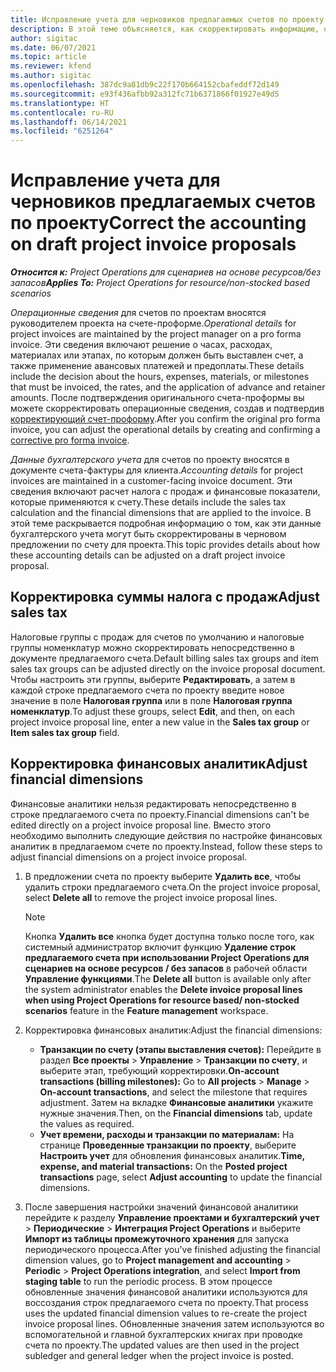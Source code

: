 ```yaml
---
title: Исправление учета для черновиков предлагаемых счетов по проекту
description: В этой теме объясняется, как скорректировать информацию, относящуюся к учету черновиков предлагаемых счетов.
author: sigitac
ms.date: 06/07/2021
ms.topic: article
ms.reviewer: kfend
ms.author: sigitac
ms.openlocfilehash: 387dc9a81db9c22f170b664152cbafeddf72d149
ms.sourcegitcommit: e93f436afbb92a312fc71b6371866f01927e49d5
ms.translationtype: HT
ms.contentlocale: ru-RU
ms.lasthandoff: 06/14/2021
ms.locfileid: "6251264"
---
```

# <a name="correct-the-accounting-on-draft-project-invoice-proposals"></a><span data-ttu-id="b52e7-103">Исправление учета для черновиков предлагаемых счетов по проекту</span><span class="sxs-lookup"><span data-stu-id="b52e7-103">Correct the accounting on draft project invoice proposals</span></span>

<span data-ttu-id="b52e7-104">_**Относится к:** Project Operations для сценариев на основе ресурсов/без запасов_</span><span class="sxs-lookup"><span data-stu-id="b52e7-104">_**Applies To:** Project Operations for resource/non-stocked based scenarios_</span></span>

<span data-ttu-id="b52e7-105">*Операционные сведения* для счетов по проектам вносятся руководителем проекта на счете-проформе.</span><span class="sxs-lookup"><span data-stu-id="b52e7-105">*Operational details* for project invoices are maintained by the project manager on a pro forma invoice.</span></span> <span data-ttu-id="b52e7-106">Эти сведения включают решение о часах, расходах, материалах или этапах, по которым должен быть выставлен счет, а также применение авансовых платежей и предоплаты.</span><span class="sxs-lookup"><span data-stu-id="b52e7-106">These details include the decision about the hours, expenses, materials, or milestones that must be invoiced, the rates, and the application of advance and retainer amounts.</span></span> <span data-ttu-id="b52e7-107">После подтверждения оригинального счета-проформы вы можете скорректировать операционные сведения, создав и подтвердив [корректирующий счет-проформу](../proforma-invoicing/corrective-invoices.md).</span><span class="sxs-lookup"><span data-stu-id="b52e7-107">After you confirm the original pro forma invoice, you can adjust the operational details by creating and confirming a [corrective pro forma invoice](../proforma-invoicing/corrective-invoices.md).</span></span>

<span data-ttu-id="b52e7-108">*Данные бухгалтерского учета* для счетов по проекту вносятся в документе счета-фактуры для клиента.</span><span class="sxs-lookup"><span data-stu-id="b52e7-108">*Accounting details* for project invoices are maintained in a customer-facing invoice document.</span></span> <span data-ttu-id="b52e7-109">Эти сведения включают расчет налога с продаж и финансовые показатели, которые применяются к счету.</span><span class="sxs-lookup"><span data-stu-id="b52e7-109">These details include the sales tax calculation and the financial dimensions that are applied to the invoice.</span></span> <span data-ttu-id="b52e7-110">В этой теме раскрывается подробная информацию о том, как эти данные бухгалтерского учета могут быть скорректированы в черновом предложении по счету для проекта.</span><span class="sxs-lookup"><span data-stu-id="b52e7-110">This topic provides details about how these accounting details can be adjusted on a draft project invoice proposal.</span></span>

## <a name="adjust-sales-tax"></a><span data-ttu-id="b52e7-111">Корректировка суммы налога с продаж</span><span class="sxs-lookup"><span data-stu-id="b52e7-111">Adjust sales tax</span></span>

<span data-ttu-id="b52e7-112">Налоговые группы с продаж для счетов по умолчанию и налоговые группы номенклатур можно скорректировать непосредственно в документе предлагаемого счета.</span><span class="sxs-lookup"><span data-stu-id="b52e7-112">Default billing sales tax groups and item sales tax groups can be adjusted directly on the invoice proposal document.</span></span> <span data-ttu-id="b52e7-113">Чтобы настроить эти группы, выберите **Редактировать**, а затем в каждой строке предлагаемого счета по проекту введите новое значение в поле **Налоговая группа** или в поле **Налоговая группа номенклатур**.</span><span class="sxs-lookup"><span data-stu-id="b52e7-113">To adjust these groups, select **Edit**, and then, on each project invoice proposal line, enter a new value in the **Sales tax group** or **Item sales tax group** field.</span></span>

## <a name="adjust-financial-dimensions"></a><span data-ttu-id="b52e7-114">Корректировка финансовых аналитик</span><span class="sxs-lookup"><span data-stu-id="b52e7-114">Adjust financial dimensions</span></span>

<span data-ttu-id="b52e7-115">Финансовые аналитики нельзя редактировать непосредственно в строке предлагаемого счета по проекту.</span><span class="sxs-lookup"><span data-stu-id="b52e7-115">Financial dimensions can't be edited directly on a project invoice proposal line.</span></span> <span data-ttu-id="b52e7-116">Вместо этого необходимо выполнить следующие действия по настройке финансовых аналитик в предлагаемом счете по проекту.</span><span class="sxs-lookup"><span data-stu-id="b52e7-116">Instead, follow these steps to adjust financial dimensions on a project invoice proposal.</span></span>

1. <span data-ttu-id="b52e7-117">В предложении счета по проекту выберите **Удалить все**, чтобы удалить строки предлагаемого счета.</span><span class="sxs-lookup"><span data-stu-id="b52e7-117">On the project invoice proposal, select **Delete all** to remove the project invoice proposal lines.</span></span>

    > [!NOTE]
    > <span data-ttu-id="b52e7-118">Кнопка **Удалить все** кнопка будет доступна только после того, как системный администратор включит функцию **Удаление строк предлагаемого счета при использовании Project Operations для сценариев на основе ресурсов / без запасов** в рабочей области **Управление функциями**.</span><span class="sxs-lookup"><span data-stu-id="b52e7-118">The **Delete all** button is available only after the system administrator enables the **Delete invoice proposal lines when using Project Operations for resource based/ non-stocked scenarios** feature in the **Feature management** workspace.</span></span>

2. <span data-ttu-id="b52e7-119">Корректировка финансовых аналитик:</span><span class="sxs-lookup"><span data-stu-id="b52e7-119">Adjust the financial dimensions:</span></span>

    - <span data-ttu-id="b52e7-120">**Транзакции по счету (этапы выставления счетов):** Перейдите в раздел **Все проекты** \> **Управление** \> **Транзакции по счету**, и выберите этап, требующий корректировки.</span><span class="sxs-lookup"><span data-stu-id="b52e7-120">**On-account transactions (billing milestones):** Go to **All projects** \> **Manage** \> **On-account transactions**, and select the milestone that requires adjustment.</span></span> <span data-ttu-id="b52e7-121">Затем на вкладке **Финансовые аналитики** укажите нужные значения.</span><span class="sxs-lookup"><span data-stu-id="b52e7-121">Then, on the **Financial dimensions** tab, update the values as required.</span></span>
    - <span data-ttu-id="b52e7-122">**Учет времени, расходы и транзакции по материалам:** На странице **Проведенные транзакции по проекту**, выберите **Настроить учет** для обновления финансовых аналитик.</span><span class="sxs-lookup"><span data-stu-id="b52e7-122">**Time, expense, and material transactions:** On the **Posted project transactions** page, select **Adjust accounting** to update the financial dimensions.</span></span>

3. <span data-ttu-id="b52e7-123">После завершения настройки значений финансовой аналитики перейдите к разделу **Управление проектами и бухгалтерский учет** \> **Периодические** \> **Интеграция Project Operations** и выберите **Импорт из таблицы промежуточного хранения** для запуска периодического процесса.</span><span class="sxs-lookup"><span data-stu-id="b52e7-123">After you've finished adjusting the financial dimension values, go to **Project management and accounting** \> **Periodic** \> **Project Operations integration**, and select **Import from staging table** to run the periodic process.</span></span> <span data-ttu-id="b52e7-124">В этом процессе обновленные значения финансовой аналитики используются для воссоздания строк предлагаемого счета по проекту.</span><span class="sxs-lookup"><span data-stu-id="b52e7-124">That process uses the updated financial dimension values to re-create the project invoice proposal lines.</span></span> <span data-ttu-id="b52e7-125">Обновленные значения затем используются во вспомогательной и главной бухгалтерских книгах при проводке счета по проекту.</span><span class="sxs-lookup"><span data-stu-id="b52e7-125">The updated values are then used in the project subledger and general ledger when the project invoice is posted.</span></span>
